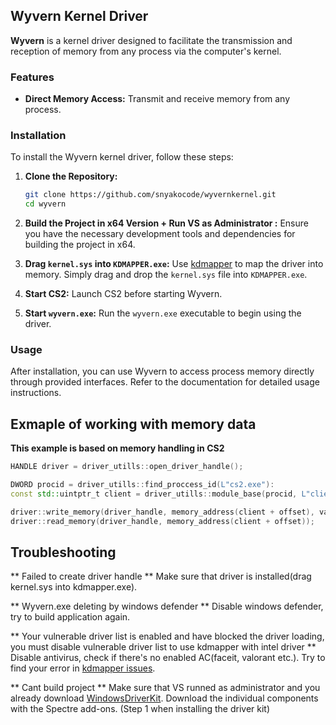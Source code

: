    ## Wyvern Kernel Driver

**Wyvern** is a kernel driver designed to facilitate the transmission and reception of memory from any process via the computer's kernel.

### Features
- **Direct Memory Access:** Transmit and receive memory from any process.

### Installation

To install the Wyvern kernel driver, follow these steps:

1. **Clone the Repository:**
   ```bash
   git clone https://github.com/snyakocode/wyvernkernel.git
   cd wyvern
   ```

2. **Build the Project in x64 Version + Run VS as Administrator :**
   Ensure you have the necessary development tools and dependencies for building the project in x64.

3. **Drag `kernel.sys` into `KDMAPPER.exe`:**
   Use [kdmapper](https://github.com/TheCruZ/kdmapper) to map the driver into memory. Simply drag and drop the `kernel.sys` file into `KDMAPPER.exe`.

4. **Start CS2:**
   Launch CS2 before starting Wyvern.

5. **Start `wyvern.exe`:**
   Run the `wyvern.exe` executable to begin using the driver.

### Usage

After installation, you can use Wyvern to access process memory directly through provided interfaces. Refer to the documentation for detailed usage instructions.

## Exmaple of working with memory data

**This example is based on memory handling in CS2**
```cpp
HANDLE driver = driver_utills::open_driver_handle();

DWORD procid = driver_utills::find_proccess_id(L"cs2.exe"): 
const std::uintptr_t client = driver_utills::module_base(procid, L"client.dll"); 

driver::write_memory(driver_handle, memory_address(client + offset), value);
driver::read_memory(driver_handle, memory_address(client + offset));
```

## Troubleshooting
** Failed to create driver handle ** 
Make sure that driver is installed(drag kernel.sys into kdmapper.exe).

** Wyvern.exe deleting by windows defender **
Disable windows defender, try to build application again.

** Your vulnerable driver list is enabled and have blocked the driver loading, you must disable vulnerable driver list to use kdmapper with intel driver **
Disable antivirus, check if there's no enabled AC(faceit, valorant etc.).
Try to find your error in [kdmapper issues](github.com/thecruz/kdmapper/issues/).

** Cant build project **
Make sure that VS runned as administrator and you already download [WindowsDriverKit](https://learn.microsoft.com/en-us/windows-hardware/drivers/download-the-wdk).
Download the individual components with the Spectre add-ons. (Step 1 when installing the driver kit)

